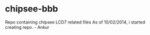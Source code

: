 chipsee-bbb
===========

Repo containing chipsee LCD7 related files
As of 10/02/2014, i started creating repo. - Ankur

